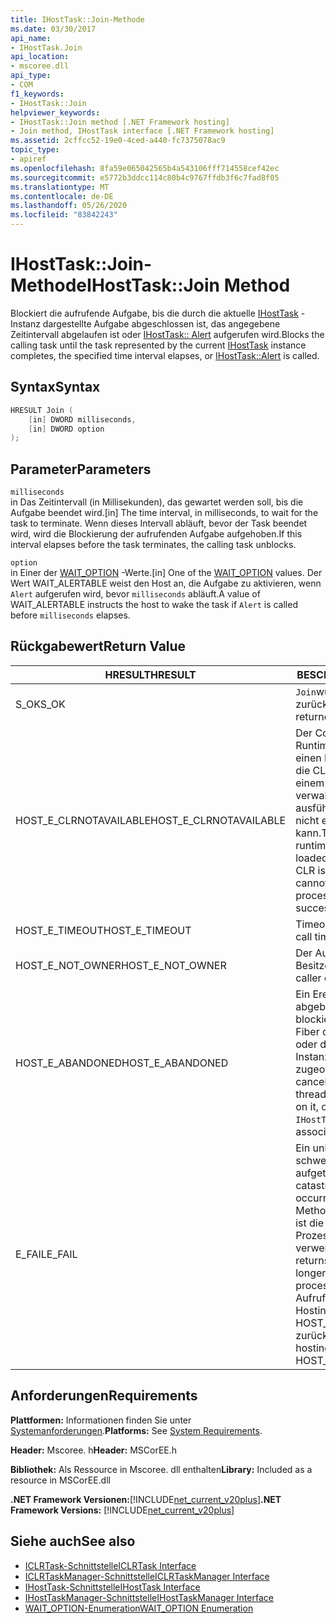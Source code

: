 ```yaml
---
title: IHostTask::Join-Methode
ms.date: 03/30/2017
api_name:
- IHostTask.Join
api_location:
- mscoree.dll
api_type:
- COM
f1_keywords:
- IHostTask::Join
helpviewer_keywords:
- IHostTask::Join method [.NET Framework hosting]
- Join method, IHostTask interface [.NET Framework hosting]
ms.assetid: 2cffcc52-19e0-4ced-a440-fc7375078ac9
topic_type:
- apiref
ms.openlocfilehash: 8fa59e065042565b4a543106fff714558cef42ec
ms.sourcegitcommit: e5772b3ddcc114c80b4c9767ffdb3f6c7fad8f05
ms.translationtype: MT
ms.contentlocale: de-DE
ms.lasthandoff: 05/26/2020
ms.locfileid: "83842243"
---
```

# <a name="ihosttaskjoin-method"></a><span data-ttu-id="09ab6-102">IHostTask::Join-Methode</span><span class="sxs-lookup"><span data-stu-id="09ab6-102">IHostTask::Join Method</span></span>
<span data-ttu-id="09ab6-103">Blockiert die aufrufende Aufgabe, bis die durch die aktuelle [IHostTask](../../../../docs/framework/unmanaged-api/hosting/ihosttask-interface.md) -Instanz dargestellte Aufgabe abgeschlossen ist, das angegebene Zeitintervall abgelaufen ist oder [IHostTask:: Alert](ihosttask-alert-method.md) aufgerufen wird.</span><span class="sxs-lookup"><span data-stu-id="09ab6-103">Blocks the calling task until the task represented by the current [IHostTask](../../../../docs/framework/unmanaged-api/hosting/ihosttask-interface.md) instance completes, the specified time interval elapses, or [IHostTask::Alert](ihosttask-alert-method.md) is called.</span></span>  
  
## <a name="syntax"></a><span data-ttu-id="09ab6-104">Syntax</span><span class="sxs-lookup"><span data-stu-id="09ab6-104">Syntax</span></span>  
  
```cpp  
HRESULT Join (  
    [in] DWORD milliseconds,  
    [in] DWORD option  
);  
```  
  
## <a name="parameters"></a><span data-ttu-id="09ab6-105">Parameter</span><span class="sxs-lookup"><span data-stu-id="09ab6-105">Parameters</span></span>  
 `milliseconds`  
 <span data-ttu-id="09ab6-106">in Das Zeitintervall (in Millisekunden), das gewartet werden soll, bis die Aufgabe beendet wird.</span><span class="sxs-lookup"><span data-stu-id="09ab6-106">[in] The time interval, in milliseconds, to wait for the task to terminate.</span></span> <span data-ttu-id="09ab6-107">Wenn dieses Intervall abläuft, bevor der Task beendet wird, wird die Blockierung der aufrufenden Aufgabe aufgehoben.</span><span class="sxs-lookup"><span data-stu-id="09ab6-107">If this interval elapses before the task terminates, the calling task unblocks.</span></span>  
  
 `option`  
 <span data-ttu-id="09ab6-108">in Einer der [WAIT_OPTION](wait-option-enumeration.md) -Werte.</span><span class="sxs-lookup"><span data-stu-id="09ab6-108">[in] One of the [WAIT_OPTION](wait-option-enumeration.md) values.</span></span> <span data-ttu-id="09ab6-109">Der Wert WAIT_ALERTABLE weist den Host an, die Aufgabe zu aktivieren, wenn `Alert` aufgerufen wird, bevor `milliseconds` abläuft.</span><span class="sxs-lookup"><span data-stu-id="09ab6-109">A value of WAIT_ALERTABLE instructs the host to wake the task if `Alert` is called before `milliseconds` elapses.</span></span>  
  
## <a name="return-value"></a><span data-ttu-id="09ab6-110">Rückgabewert</span><span class="sxs-lookup"><span data-stu-id="09ab6-110">Return Value</span></span>  
  
|<span data-ttu-id="09ab6-111">HRESULT</span><span class="sxs-lookup"><span data-stu-id="09ab6-111">HRESULT</span></span>|<span data-ttu-id="09ab6-112">BESCHREIBUNG</span><span class="sxs-lookup"><span data-stu-id="09ab6-112">Description</span></span>|  
|-------------|-----------------|  
|<span data-ttu-id="09ab6-113">S_OK</span><span class="sxs-lookup"><span data-stu-id="09ab6-113">S_OK</span></span>|<span data-ttu-id="09ab6-114">`Join`wurde erfolgreich zurückgegeben.</span><span class="sxs-lookup"><span data-stu-id="09ab6-114">`Join` returned successfully.</span></span>|  
|<span data-ttu-id="09ab6-115">HOST_E_CLRNOTAVAILABLE</span><span class="sxs-lookup"><span data-stu-id="09ab6-115">HOST_E_CLRNOTAVAILABLE</span></span>|<span data-ttu-id="09ab6-116">Der Common Language Runtime (CLR) wurde nicht in einen Prozess geladen, oder die CLR befindet sich in einem Zustand, in dem Sie verwalteten Code nicht ausführen oder den-Befehl nicht erfolgreich verarbeiten kann.</span><span class="sxs-lookup"><span data-stu-id="09ab6-116">The common language runtime (CLR) has not been loaded into a process, or the CLR is in a state in which it cannot run managed code or process the call successfully.</span></span>|  
|<span data-ttu-id="09ab6-117">HOST_E_TIMEOUT</span><span class="sxs-lookup"><span data-stu-id="09ab6-117">HOST_E_TIMEOUT</span></span>|<span data-ttu-id="09ab6-118">Timeout des Aufrufes.</span><span class="sxs-lookup"><span data-stu-id="09ab6-118">The call timed out.</span></span>|  
|<span data-ttu-id="09ab6-119">HOST_E_NOT_OWNER</span><span class="sxs-lookup"><span data-stu-id="09ab6-119">HOST_E_NOT_OWNER</span></span>|<span data-ttu-id="09ab6-120">Der Aufrufer ist nicht Besitzer der Sperre.</span><span class="sxs-lookup"><span data-stu-id="09ab6-120">The caller does not own the lock.</span></span>|  
|<span data-ttu-id="09ab6-121">HOST_E_ABANDONED</span><span class="sxs-lookup"><span data-stu-id="09ab6-121">HOST_E_ABANDONED</span></span>|<span data-ttu-id="09ab6-122">Ein Ereignis wurde abgebrochen, während ein blockierter Thread oder eine Fiber darauf gewartet hat, oder die aktuelle `IHostTask` Instanz ist keiner Aufgabe zugeordnet.</span><span class="sxs-lookup"><span data-stu-id="09ab6-122">An event was canceled while a blocked thread or fiber was waiting on it, or the current `IHostTask` instance is not associated with a task.</span></span>|  
|<span data-ttu-id="09ab6-123">E_FAIL</span><span class="sxs-lookup"><span data-stu-id="09ab6-123">E_FAIL</span></span>|<span data-ttu-id="09ab6-124">Ein unbekannter schwerwiegender Fehler ist aufgetreten.</span><span class="sxs-lookup"><span data-stu-id="09ab6-124">An unknown catastrophic failure occurred.</span></span> <span data-ttu-id="09ab6-125">Wenn eine Methode E_FAIL zurückgibt, ist die CLR innerhalb des Prozesses nicht mehr verwendbar.</span><span class="sxs-lookup"><span data-stu-id="09ab6-125">When a method returns E_FAIL, the CLR is no longer usable within the process.</span></span> <span data-ttu-id="09ab6-126">Nachfolgende Aufrufe von Hostingmethoden geben HOST_E_CLRNOTAVAILABLE zurück.</span><span class="sxs-lookup"><span data-stu-id="09ab6-126">Subsequent calls to hosting methods return HOST_E_CLRNOTAVAILABLE.</span></span>|  
  
## <a name="requirements"></a><span data-ttu-id="09ab6-127">Anforderungen</span><span class="sxs-lookup"><span data-stu-id="09ab6-127">Requirements</span></span>  
 <span data-ttu-id="09ab6-128">**Plattformen:** Informationen finden Sie unter [Systemanforderungen](../../get-started/system-requirements.md).</span><span class="sxs-lookup"><span data-stu-id="09ab6-128">**Platforms:** See [System Requirements](../../get-started/system-requirements.md).</span></span>  
  
 <span data-ttu-id="09ab6-129">**Header:** Mscoree. h</span><span class="sxs-lookup"><span data-stu-id="09ab6-129">**Header:** MSCorEE.h</span></span>  
  
 <span data-ttu-id="09ab6-130">**Bibliothek:** Als Ressource in Mscoree. dll enthalten</span><span class="sxs-lookup"><span data-stu-id="09ab6-130">**Library:** Included as a resource in MSCorEE.dll</span></span>  
  
 <span data-ttu-id="09ab6-131">**.NET Framework Versionen:**[!INCLUDE[net_current_v20plus](../../../../includes/net-current-v20plus-md.md)]</span><span class="sxs-lookup"><span data-stu-id="09ab6-131">**.NET Framework Versions:** [!INCLUDE[net_current_v20plus](../../../../includes/net-current-v20plus-md.md)]</span></span>  
  
## <a name="see-also"></a><span data-ttu-id="09ab6-132">Siehe auch</span><span class="sxs-lookup"><span data-stu-id="09ab6-132">See also</span></span>

- [<span data-ttu-id="09ab6-133">ICLRTask-Schnittstelle</span><span class="sxs-lookup"><span data-stu-id="09ab6-133">ICLRTask Interface</span></span>](iclrtask-interface.md)
- [<span data-ttu-id="09ab6-134">ICLRTaskManager-Schnittstelle</span><span class="sxs-lookup"><span data-stu-id="09ab6-134">ICLRTaskManager Interface</span></span>](iclrtaskmanager-interface.md)
- [<span data-ttu-id="09ab6-135">IHostTask-Schnittstelle</span><span class="sxs-lookup"><span data-stu-id="09ab6-135">IHostTask Interface</span></span>](ihosttask-interface.md)
- [<span data-ttu-id="09ab6-136">IHostTaskManager-Schnittstelle</span><span class="sxs-lookup"><span data-stu-id="09ab6-136">IHostTaskManager Interface</span></span>](ihosttaskmanager-interface.md)
- [<span data-ttu-id="09ab6-137">WAIT_OPTION-Enumeration</span><span class="sxs-lookup"><span data-stu-id="09ab6-137">WAIT_OPTION Enumeration</span></span>](wait-option-enumeration.md)
